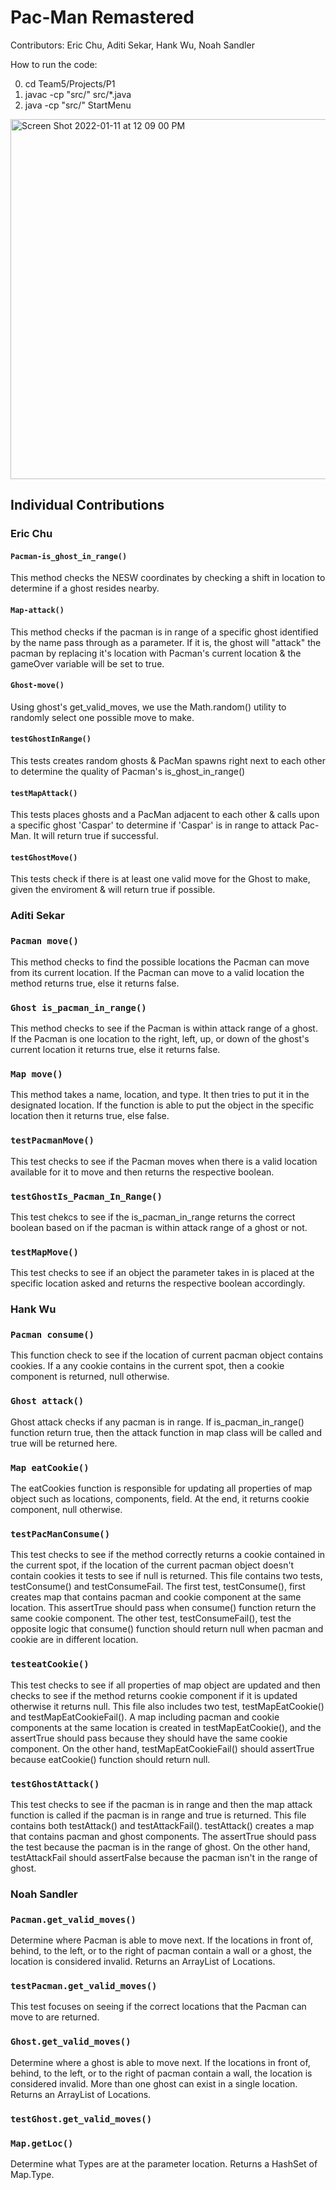 # Pac-Man Remastered
Contributors: Eric Chu, Aditi Sekar, Hank Wu, Noah Sandler

How to run the code: 

0) cd Team5/Projects/P1
1) javac -cp "src/" src/*.java
2) java -cp "src/" StartMenu

<img width="576" alt="Screen Shot 2022-01-11 at 12 09 00 PM" src="https://user-images.githubusercontent.com/75747122/148988966-df4359f3-fa4b-4874-8fbd-2cb852ce383a.png">



## Individual Contributions

### Eric Chu

#### `Pacman-is_ghost_in_range()`
This method checks the NESW coordinates by checking a shift in location to determine if a ghost resides nearby. 

#### `Map-attack()`
This method checks if the pacman is in range of a specific ghost identified by the name pass through as a parameter. If it is, the ghost will "attack" the pacman by replacing it's location with Pacman's current location & the gameOver variable will be set to true.

#### `Ghost-move()`
Using ghost's get_valid_moves, we use the Math.random() utility to randomly select one possible move to make.

#### `testGhostInRange()`
This tests creates random ghosts & PacMan spawns right next to each other to determine the quality of Pacman's is_ghost_in_range()

#### `testMapAttack()`
This tests places ghosts and a PacMan adjacent to each other & calls upon a specific ghost 'Caspar' to determine if 'Caspar' is in range to attack Pac-Man. It will return true if successful. 

#### `testGhostMove()`
This tests check if there is at least one valid move for the Ghost to make, given the enviroment & will return true if possible. 


### Aditi Sekar

### `Pacman move()`
This method checks to find the possible locations the Pacman can move from its current location. If the Pacman can move to a valid location the method returns true, else it returns false.

### `Ghost is_pacman_in_range()`
This method checks to see if the Pacman is within attack range of a ghost. If the Pacman is one location to the right, left, up, or down of the ghost's current location it returns true, else it returns false.

### `Map move()`
This method takes a name, location, and type. It then tries to put it in the designated location. If the function is able to put the object in the specific location then it returns true, else false.

### `testPacmanMove()`
This test checks to see if the Pacman moves when there is a valid location available for it to move and then returns the respective boolean. 

### `testGhostIs_Pacman_In_Range()`
This test chekcs to see if the is_pacman_in_range returns the correct boolean based on if the pacman is within attack range of a ghost or not. 

### `testMapMove()`
This test checks to see if an object the parameter takes in is placed at the specific location asked and returns the respective boolean accordingly. 


### Hank Wu

### `Pacman consume()`
This function check to see if the location of current pacman object contains cookies. If a any cookie contains in the current spot, then a cookie component is returned, null otherwise.

### `Ghost attack()`
Ghost attack checks if any pacman is in range. If is_pacman_in_range() function return true, then the attack function in map class will be called and true will be returned here.

### `Map eatCookie()`
The eatCookies function is responsible for updating all properties of map object such as locations, components, field. At the end, it returns cookie component, null otherwise.

### `testPacManConsume()`
This test checks to see if the method correctly returns a cookie contained in the current spot, if the location of the current pacman object doesn't contain cookies it tests to see if null is returned. This file contains two tests, testConsume() and testConsumeFail. The first test, testConsume(), first creates map that contains pacman and cookie component at the same location. This assertTrue should pass when consume() function return the same cookie component. The other test, testConsumeFail(), test the opposite logic that consume() function should return null when pacman and cookie are in different location.

### `testeatCookie()`
This test checks to see if all properties of map object are updated and then checks to see if the method returns cookie component if it is updated otherwise it returns null. This file also includes two test, testMapEatCookie() and testMapEatCookieFail(). A map including pacman and cookie components at the same location is created in testMapEatCookie(), and the assertTrue should pass because they should have the same cookie component. On the other hand, testMapEatCookieFail() should assertTrue because eatCookie() function should return null.

### `testGhostAttack()`
This test checks to see if the pacman is in range and then the map attack function is called if the pacman is in range and true is returned. This file contains both testAttack() and testAttackFail(). testAttack() creates a map that contains pacman and ghost components. The assertTrue should pass the test because the pacman is in the range of ghost. On the other hand, testAttackFail should assertFalse because the pacman isn't in the range of ghost.


### Noah Sandler

### `Pacman.get_valid_moves()`
Determine where Pacman is able to move next. If the locations in front of, behind, to the left, or to the right of pacman contain a wall or a ghost, the location is considered invalid. Returns an ArrayList of Locations.

### `testPacman.get_valid_moves()`
This test focuses on seeing if the correct locations that the Pacman can move to are returned. 

### `Ghost.get_valid_moves()`
Determine where a ghost is able to move next. If the locations in front of, behind, to the left, or to the right of pacman contain a wall, the location is considered invalid. More than one ghost can exist in a single location. Returns an ArrayList of Locations.

### `testGhost.get_valid_moves()`


### `Map.getLoc()`
Determine what Types are at the parameter location. Returns a HashSet of Map.Type.
